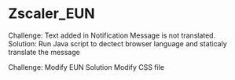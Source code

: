 # Zscaler_EUN

Challenge:
Text added in Notification Message is not translated.  
Solution: 
Run Java script to dectect browser language and staticaly translate the message


Challenge:
Modify  EUN
Solution
Modify CSS file
